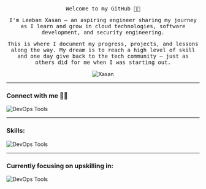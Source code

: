 <div align="center">
  <samp>
    <p>Welcome to my GitHub 🙌🏽</p>
    <p>I'm Leeban Xasan — an aspiring engineer sharing my journey as I learn and grow in cloud technologies, software development, and security engineering.</p>
    <p>This is where I document my progress, projects, and lessons along the way. My dream is to reach a high level of skill and one day give back to the tech community — just as others did for me when I was starting out.</p>
  </samp>
</div>


<p align="center"> <img src="https://komarev.com/ghpvc/?username=XasanAllOps&label=Profile%20views&color=d90429&style=flat" alt="Xasan"/></p>

---
### Connect with me 👋🏽
<p>
  <a href="https://www.linkedin.com/in/l-xasan/" target="_blank">
  <img src="https://skillicons.dev/icons?i=linkedin" alt="DevOps Tools" style="display: inline-block; vertical-align: middle;"/>
  </a>
</p>


---
### Skills:
<p align="left">
  <img src="https://skillicons.dev/icons?i=aws,terraform,docker,git,linux,bash,javascript,gitlab" alt="DevOps Tools" />
</p>


---

### Currently focusing on upskilling in: 
<p align="left">
  <img src="https://skillicons.dev/icons?i=kubernetes,go,kafka&perline=5" alt="DevOps Tools"/>
</p>
